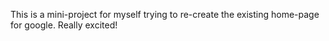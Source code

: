 This is a mini-project for myself trying to re-create the existing home-page for google. Really excited!